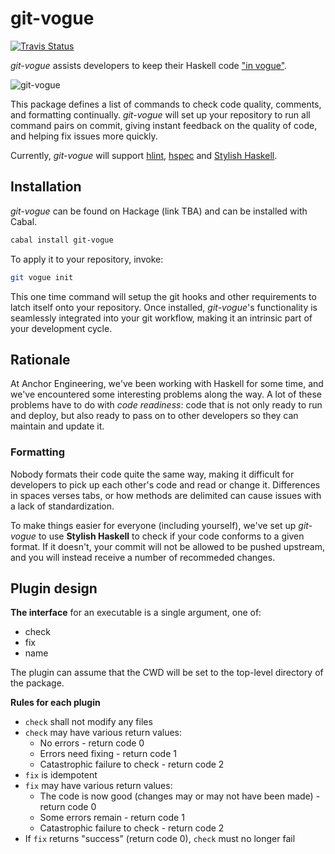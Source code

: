 git-vogue
=========

[![Travis Status](http://travis-ci.org/anchor/git-vogue.png)](https://travis-ci.org/anchor/git-vogue)

*git-vogue* assists developers to keep their Haskell code ["in vogue"][1].

![git-vogue](https://raw.github.com/anchor/git-vogue/master/assets/git-vogue.png)

This package defines a list of commands to check code quality, comments, and formatting continually. *git-vogue* will set up your repository to run all command pairs on commit, giving instant feedback on the quality of code, and helping fix issues more quickly.

Currently, *git-vogue* will support [hlint][2], [hspec][3] and [Stylish Haskell][4].

[1]: https://www.youtube.com/watch?v=GuJQSAiODqI
[2]: http://hackage.haskell.org/package/hlint
[3]: https://hackage.haskell.org/package/hspec
[4]: https://hackage.haskell.org/package/stylish-haskell

Installation
------------

*git-vogue* can be found on Hackage (link TBA) and can be installed with Cabal.

```bash
cabal install git-vogue
```

To apply it to your repository, invoke:

```bash
git vogue init
```

This one time command will setup the git hooks and other requirements to latch itself onto your repository. Once installed, *git-vogue*'s functionality is seamlessly integrated into your git workflow, making it an intrinsic part of your development cycle.

Rationale
---------

At Anchor Engineering, we've been working with Haskell for some time, and we've encountered some interesting problems along the way. A lot of these problems have to do with *code readiness*: code that is not only ready to run and deploy, but also ready to pass on to other developers so they can maintain and update it.

### Formatting

Nobody formats their code quite the same way, making it difficult for developers to pick up each other's code and read or change it. Differences in spaces verses tabs, or how methods are delimited can cause issues with a lack of standardization.

To make things easier for everyone (including yourself), we've set up *git-vogue* to use **Stylish Haskell** to check if your code conforms to a given format. If it doesn't, your commit will not be allowed to be pushed upstream, and you will instead receive a number of recommeded changes.

Plugin design
-----------------

**The interface** for an executable is a single argument, one of:

* check
* fix
* name

The plugin can assume that the CWD will be set to the top-level directory of the package.

**Rules for each plugin**

* `check` shall not modify any files
* `check` may have various return values:
    * No errors - return code 0
    * Errors need fixing - return code 1
    * Catastrophic failure to check - return code 2
* `fix` is idempotent
* `fix` may have various return values:
    * The code is now good (changes may or may not have been made) - return code 0
    * Some errors remain - return code 1
    * Catastrophic failure to check - return code 2
* If `fix` returns "success" (return code 0), `check` must no longer fail
